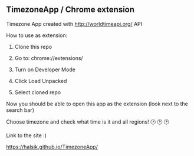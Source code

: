## TimezoneApp / Chrome extension

Timezone App created with http://worldtimeapi.org/ API

How to use as extension:

1. Clone this repo

2. Go to: chrome://extensions/

3. Turn on Developer Mode

4. Click Load Unpacked

5. Select cloned repo

Now you should be able to open this app as the extension (look next to the search bar)

Choose timezone and check what time is it and all regions! 🕑 🕑 🕑

Link to the site :)

https://halsik.github.io/TimezoneApp/


